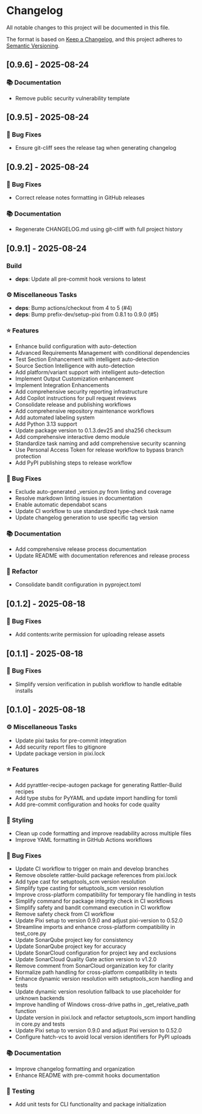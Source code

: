 # Changelog

All notable changes to this project will be documented in this file.

The format is based on [Keep a Changelog](https://keepachangelog.com/en/1.0.0/),
and this project adheres to [Semantic Versioning](https://semver.org/spec/v2.0.0.html).

## [0.9.6] - 2025-08-24

### 📚 Documentation

- Remove public security vulnerability template

## [0.9.5] - 2025-08-24

### 🐛 Bug Fixes

- Ensure git-cliff sees the release tag when generating changelog

## [0.9.2] - 2025-08-24

### 🐛 Bug Fixes

- Correct release notes formatting in GitHub releases

### 📚 Documentation

- Regenerate CHANGELOG.md using git-cliff with full project history

## [0.9.1] - 2025-08-24

### Build

- **deps**: Update all pre-commit hook versions to latest

### ⚙️ Miscellaneous Tasks

- **deps**: Bump actions/checkout from 4 to 5 (#4)
- **deps**: Bump prefix-dev/setup-pixi from 0.8.1 to 0.9.0 (#5)

### ⭐ Features

- Enhance build configuration with auto-detection
- Advanced Requirements Management with conditional dependencies
- Test Section Enhancement with intelligent auto-detection
- Source Section Intelligence with auto-detection
- Add platform/variant support with intelligent auto-detection
- Implement Output Customization enhancement
- Implement Integration Enhancements
- Add comprehensive security reporting infrastructure
- Add Copilot instructions for pull request reviews
- Consolidate release and publishing workflows
- Add comprehensive repository maintenance workflows
- Add automated labeling system
- Add Python 3.13 support
- Update package version to 0.1.3.dev25 and sha256 checksum
- Add comprehensive interactive demo module
- Standardize task naming and add comprehensive security scanning
- Use Personal Access Token for release workflow to bypass branch protection
- Add PyPI publishing steps to release workflow

### 🐛 Bug Fixes

- Exclude auto-generated _version.py from linting and coverage
- Resolve markdown linting issues in documentation
- Enable automatic dependabot scans
- Update CI workflow to use standardized type-check task name
- Update changelog generation to use specific tag version

### 📚 Documentation

- Add comprehensive release process documentation
- Update README with documentation references and release process

### 🚜 Refactor

- Consolidate bandit configuration in pyproject.toml

## [0.1.2] - 2025-08-18

### 🐛 Bug Fixes

- Add contents:write permission for uploading release assets

## [0.1.1] - 2025-08-18

### 🐛 Bug Fixes

- Simplify version verification in publish workflow to handle editable installs

## [0.1.0] - 2025-08-18

### ⚙️ Miscellaneous Tasks

- Update pixi tasks for pre-commit integration
- Add security report files to gitignore
- Update package version in pixi.lock

### ⭐ Features

- Add pyrattler-recipe-autogen package for generating Rattler-Build recipes
- Add type stubs for PyYAML and update import handling for tomli
- Add pre-commit configuration and hooks for code quality

### 🎨 Styling

- Clean up code formatting and improve readability across multiple files
- Improve YAML formatting in GitHub Actions workflows

### 🐛 Bug Fixes

- Update CI workflow to trigger on main and develop branches
- Remove obsolete rattler-build package references from pixi.lock
- Add type cast for setuptools_scm version resolution
- Simplify type casting for setuptools_scm version resolution
- Improve cross-platform compatibility for temporary file handling in tests
- Simplify command for package integrity check in CI workflows
- Simplify safety and bandit command execution in CI workflow
- Remove safety check from CI workflow
- Update Pixi setup to version 0.9.0 and adjust pixi-version to 0.52.0
- Streamline imports and enhance cross-platform compatibility in test_core.py
- Update SonarQube project key for consistency
- Update SonarQube project key for accuracy
- Update SonarCloud configuration for project key and exclusions
- Update SonarCloud Quality Gate action version to v1.2.0
- Remove comment from SonarCloud organization key for clarity
- Normalize path handling for cross-platform compatibility in tests
- Enhance dynamic version resolution with setuptools_scm handling and tests
- Update dynamic version resolution fallback to use placeholder for unknown backends
- Improve handling of Windows cross-drive paths in _get_relative_path function
- Update version in pixi.lock and refactor setuptools_scm import handling in core.py and tests
- Update Pixi setup to version 0.9.0 and adjust Pixi version to 0.52.0
- Configure hatch-vcs to avoid local version identifiers for PyPI uploads

### 📚 Documentation

- Improve changelog formatting and organization
- Enhance README with pre-commit hooks documentation

### 🧪 Testing

- Add unit tests for CLI functionality and package initialization

<!-- generated by git-cliff -->
